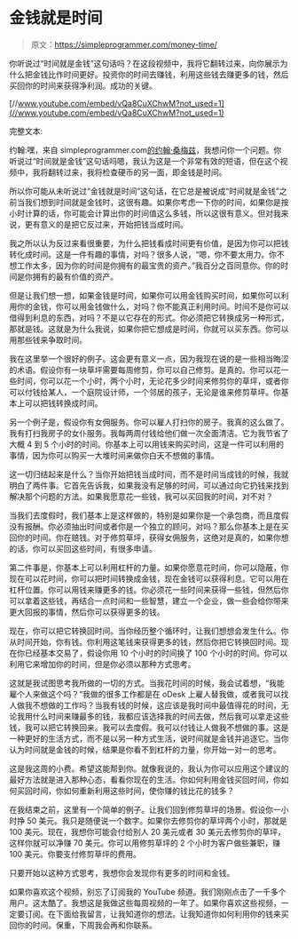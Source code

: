 # 金钱就是时间

> 原文：<https://simpleprogrammer.com/money-time/>

你听说过“时间就是金钱”这句话吗？在这段视频中，我将它翻转过来，向你展示为什么把金钱比作时间更好。投资你的时间去赚钱，利用这些钱去赚更多的钱，然后买回你的时间来获得净利润。成功的关键。

[//www.youtube.com/embed/vQa8CuXChwM?not_used=1](//www.youtube.com/embed/vQa8CuXChwM?not_used=1)

完整文本:

约翰:嘿，来自 simpleprogrammer.com[的约翰·桑梅兹](http://s.wisestamp.com/links?url=http%3A%2F%2Fsimpleprogrammer.com%2F&sn=am9obi5zb25tZXpAZ21haWwuY29t)，我想问你一个问题。你听说过“时间就是金钱”这句话吗嗯，我认为这是一个非常有效的短语，但在这个视频中，我将翻转过来，我将检查硬币的另一面，即金钱是时间。

所以你可能从未听说过“金钱就是时间”这句话，在它总是被说成“时间就是金钱”之前当我们想到时间就是金钱时，这很有趣。如果你考虑一下你的时间，如果你是按小时计算的话，你可能会计算出你的时间值这么多钱，所以这很有意义。但对我来说，更有意义的是把它反过来，开始把钱当成时间。

我之所以认为反过来看很重要，为什么把钱看成时间更有价值，是因为你可以把钱转化成时间。这是一件有趣的事情，对吗？很多人说，“嗯，你不要太用力。你不想工作太多，因为你的时间是你拥有的最宝贵的资产。”我百分之百同意你。你的时间是你拥有的最有价值的资产。

但是让我们想一想，如果金钱是时间，如果你可以用金钱购买时间，如果你可以利用你的金钱，你可以用金钱做什么，对吗？你不能真正利用时间。时间不是你可以借得到利息的东西，对吗？不是以它存在的形式。你必须把它转换成另一种形式，那就是钱。这就是为什么我说，如果你把它想成是时间，你就可以买东西。你可以用那些钱来争取时间。

我在这里举一个很好的例子。这会更有意义一点，因为我现在说的是一些相当晦涩的术语。假设你有一块草坪需要每周修剪，你可以自己修剪。是真的。你可以花一些时间，你可以花一个小时，两个小时，无论花多少时间来修剪你的草坪，或者你可以付钱给某人，一个庭院设计师，一个邻居的孩子，无论是谁来修剪草坪。你基本上可以把钱转换成时间。

另一个例子是，假设你有女佣服务。你可以雇人打扫你的房子。我真的这么做了。我有打扫我房子的女仆服务。我每两周付钱给他们做一次全面清洁。它为我节省了大概 4 到 5 个小时的时间。你基本上可以用钱来购买时间，这是一件可以利用的事情，因为你可以购买一大堆时间来做你白天不想做的事情。

这一切归结起来是什么？当你开始把钱当成时间，而不是时间当成钱的时候，我就明白了两件事。它首先告诉我，如果我没有足够的时间，可以通过向它扔钱来找到解决那个问题的方法。如果我愿意花一些钱，我可以买回我的时间，对不对？

当我们去度假时，我们基本上是这样做的，特别是如果你是一个承包商，而且度假没有报酬。你必须抽出时间或者你是一个独立的顾问，对吗？那么你基本上是在买回你的时间。你在赔钱。对于修剪草坪，获得女佣服务，这绝对是真的，如果你想的话，你可以买回这些时间，有很多申请。

第二件事是，你基本上可以利用杠杆的力量。如果你愿意花时间，你可以隐蔽，你现在可以花时间，你可以把时间转换成金钱，现在金钱可以获得利息。它可以用在杠杆位置。你可以用钱来赚更多的钱。你必须花一些时间来获得一些钱，但然后你可以拿着这些钱，再结合一点时间和一些智慧，建立一个企业，做一些会给你带来更大回报的事情，然后你可以获得更多的钱。

现在，你可以把它转换回时间。当你经历整个循环时，让我们想想会发生什么。你从时间开始，你有钱。你利用这笔钱来获得更多的钱，然后你把它转换回时间。现在你已经基本交易了，假设你用 10 个小时的时间换了 100 个小时的时间。你可以利用它来增加你的时间，但是你必须以那种方式思考。

这就是我试图思考我所做的一切的方式。当我花时间的时候，我会试着想，“我能雇个人来做这个吗？”我做的很多工作都是在 oDesk 上雇人替我做，或者我可以找人做我不想做的工作吗？当我有钱的时候，这应该是我时间中最值得花的时间，无论我用什么时间来赚最多的钱，我都应该选择我的时间去做，然后我可以拿走这些钱，我可以把它转换回来。我可以去度假。我可以付钱让人做我不想做的事。这是一种更好的生活方式，而不是以另一种方式生活，说时间就是金钱并追逐它。当你认为时间就是金钱的时候，结果是你看不到杠杆的力量，你开始一对一的思考。

这是我这周的小费。希望这能帮到你。就像我说的，我认为你可以应用这个建议的最好方法就是进入那种心态，看看你现在的生活。你如何利用金钱买回时间，你如何买回时间，你如何重新利用这些时间，使你赚的钱比花的钱多？

在我结束之前，这里有一个简单的例子。让我们回到修剪草坪的场景。假设你一小时挣 50 美元。我只是随便说一个数字。如果你去修剪你的草坪两个小时，那就是 100 美元。现在，我想你可能会付给别人 20 美元或者 30 美元去修剪你的草坪，这样你就可以净赚 70 美元。你可以用修剪草坪的 2 个小时为客户做些兼职，赚 100 美元。你要支付修剪草坪的费用。

只要开始以这种方式思考，我想你会发现你有更多的时间和金钱。

如果你喜欢这个视频，别忘了订阅我的 YouTube 频道。我们刚刚点击了一千多个用户。这太酷了。我想这是我做这些每周视频的一年了。如果你喜欢这些视频，一定要订阅。在下面给我留言，让我知道你的想法。让我知道你如何利用你的钱来买回你的时间。保重，下周我会再和你联系。